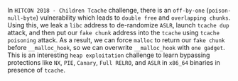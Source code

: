 In `HITCON 2018 - Children Tcache` challenge, there is an `off-by-one` (`poison-null-byte`) vulnerability which leads to `double free` and `overlapping chunks`. Using this, we leak a `libc` address to de-randomize `ASLR`, launch `tcache dup` attack, and then put our `fake chunk` address into the `tcache` using `tcache poisoning` attack. As a result, we can force `malloc` to return our `fake chunk` before `__malloc_hook`, so we can overwrite `__malloc_hook` with `one gadget`. This is an interesting `heap exploitation` challenge to learn bypassing protections like `NX`, `PIE`, `Canary`, `Full RELRO`, and `ASLR` in `x86_64` binaries in presence of `tcache`.
